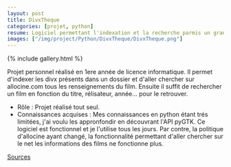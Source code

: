 ```yaml
---
layout: post
title: DivxTheque
categories: [projet, python]
resume: Logiciel permettant l'indexation et la recherche parmis un grand nombre de divx.
images: ["/img/project/Python/DivxTheque/DivxTheque.png"]
---
```

{% include gallery.html %}

Projet personnel réalisé en 1ere année de licence informatique. Il permet d'indexer les divx présents dans un dossier et d'aller chercher sur allocine.com tous les renseignements du film. Ensuite il suffit 
de rechercher un film en fonction du titre, rélisateur, année... pour le retrouver.

* Rôle : Projet réalisé tout seul.
* Connaissances acquises : Mes connaissances en python étant trés limitées, j'ai voulu les appronfondir en découvrant l'API pyGTK. Ce logiciel est fonctionnel et je l'utilise tous les jours. Par contre, la politique d'allocine ayant changé, la fonctionnalité permettant d'aller chercher sur le net les informations des films ne fonctionne plus.

<div class="container-link">
  <a href="/img/project/Python/DivxTheque/divxtheque.zip" target="_blank">Sources</a>
</div>
